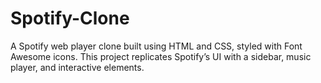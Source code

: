 # Spotify-Clone
A Spotify web player clone built using HTML and CSS, styled with Font Awesome icons. This project replicates Spotify’s UI with a sidebar, music player, and interactive elements.
